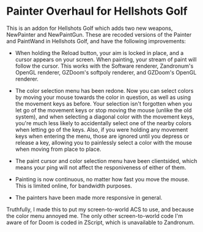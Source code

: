 # Painter Overhaul for Hellshots Golf

This is an addon for Hellshots Golf which adds two new weapons, NewPainter and NewPaintGun.
These are recoded versions of the Painter and PaintWand in Hellshots Golf, and have
the following improvements:

- When holding the Reload button, your aim is locked in place, and a cursor appears on
  your screen. When painting, your stream of paint will follow the cursor. This works
  with the Software renderer, Zandronum's OpenGL renderer, GZDoom's softpoly renderer,
  and GZDoom's OpenGL renderer.

- The color selection menu has been redone. Now you can select colors by moving your
  mouse towards the color in question, as well as using the movement keys as before.
  Your selection isn't forgotten when you let go of the movement keys or stop moving
  the mouse (unlike the old system), and when selecting a diagonal color with the
  movement keys, you're much less likely to accidentally select one of the nearby
  colors when letting go of the keys. Also, if you were holding any movement keys
  when entering the menu, those are ignored until you depress or release a key,
  allowing you to painlessly select a color with the mouse when moving from place
  to place.

- The paint cursor and color selection menu have been clientsided, which means your
  ping will not affect the responiveness of either of them.

- Painting is now continuous, no matter how fast you move the mouse. This is limited
  online, for bandwidth purposes.

- The painters have been made more responsive in general.


Truthfully, I made this to put my screen-to-world ACS to use, and because the color
menu annoyed me. The only other screen-to-world code I'm aware of for Doom is coded
in ZScript, which is unavailable to Zandronum.